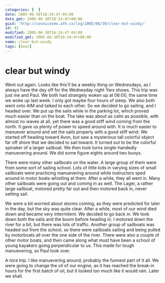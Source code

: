 ```yaml
---
categories: {  }
date: 2005-06-30T16:24:47-04:00
date_gmt: 2005-06-30T20:24:47+00:00
guid: 'http://cosmicosmo.ath.cx/log/2005/06/30/clear-but-windy/'
id: 43
modified: 2005-06-30T16:24:47-04:00
modified_gmt: 2005-06-30T20:24:47+00:00
name: clear-but-windy
tags: [boat]
---
```


clear but windy
===============

Went out again.  Looks like this'll be a weekly thing on Wednesdays, as I always have the day off for the Wednesday night Yars shows.  This trip was just me and Paul.  We both had strangely woken up at 06:00, the same time we woke up last week.  I only got maybe four hours of sleep.  We also both went onto AIM and talked to each other.  So we decided to go sailing, and I headed over.  We put up the sails while in the parking lot, which proved much easier than on the boat.  The lake was about as calm as possible, with almost no waves at all, yet there was a good stiff wind coming from the north.  It gave us plenty of power to speed around with.  It is much easier to manuever around and set the sails properly with a good stiff wind.  We started off heading toward Avon, but saw a mysterious tall colorful object far off shore that we decided to sail toward.  It turned out to be the colorful spinaker of a larger sailboat.  We then took turns single-handedly manuevering around.  We did some figure eights around two buoys.

There were many other sailboats on the water.  A large group of them were from some sort of sailing school.  Lots of little kids in varying sizes of small sailboats were practicing manuevering around while instructors sped around in motor boats whistling at them.  After a while, they all went in.  Many other sailboats were going out and coming in as well.  The Lager, a rather large sailboat, motored pretty far out and then motored back in, never setting sail.

We were a bit worried about storms coming, as they were predicted for later in the day, but the sky was quite clear.  After a while, most of our wind died down and became very intermitent.  We decided to go back in.  We took down both the sails and the boom before heading in.  I motored down the river for a bit, but there was lots of traffic.  Another group of sailboats was headed out from the school, so there were sailboats sailing and being pulled by motorboats all over the one side of the river.  There were also a couple of other motor boats, and then came along what must have been a school of young kayakers going perpendicular to us.  This made for tough manuevering, so Paul took over.

A nice trip.  I like manuevering around; probably the funnest part of it all.  We were going to change the oil of our engine, as it has reached the break-in hours for the first batch of oil, but it looked too much like it would rain.  Later we shall.
